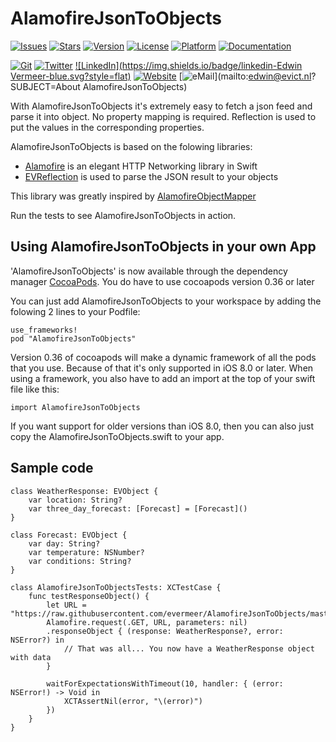 # AlamofireJsonToObjects

[![Issues](https://img.shields.io/github/issues-raw/evermeer/AlamofireJsonToObjects.svg?style=flat)](https://github.com/evermeer/AlamofireJsonToObjects/issues)
[![Stars](https://img.shields.io/github/stars/evermeer/AlamofireJsonToObjects.svg?style=flat)](https://github.com/evermeer/AlamofireJsonToObjects/stargazers)
[![Version](https://img.shields.io/cocoapods/v/AlamofireJsonToObjects.svg?style=flat)](http://cocoadocs.org/docsets/AlamofireJsonToObjects)
[![License](https://img.shields.io/cocoapods/l/AlamofireJsonToObjects.svg?style=flat)](http://cocoadocs.org/docsets/AlamofireJsonToObjects)
[![Platform](https://img.shields.io/cocoapods/p/AlamofireJsonToObjects.svg?style=flat)](http://cocoadocs.org/docsets/AlamofireJsonToObjects)
[![Documentation](https://img.shields.io/badge/documented-100%-brightgreen.svg?style=flat)](http://cocoadocs.org/docsets/AlamofireJsonToObjects)

[![Git](https://img.shields.io/badge/GitHub-evermeer-blue.svg?style=flat)](https://github.com/evermeer)
[![Twitter](https://img.shields.io/badge/twitter-@evermeer-blue.svg?style=flat)](http://twitter.com/evermeer)
[![LinkedIn](https://img.shields.io/badge/linkedin-Edwin Vermeer-blue.svg?style=flat)](http://nl.linkedin.com/in/evermeer/en)
[![Website](https://img.shields.io/badge/website-evict.nl-blue.svg?style=flat)](http://evict.nl)
[![eMail](https://img.shields.io/badge/email-edwin@evict.nl-blue.svg?style=flat)](mailto:edwin@evict.nl?SUBJECT=About AlamofireJsonToObjects)

With AlamofireJsonToObjects it's extremely easy to fetch a json feed and parse it into object. No property mapping is required. Reflection is used to put the values in the corresponding properties.

AlamofireJsonToObjects is based on the folowing libraries:
- [Alamofire](https://github.com/Alamofire/Alamofire) is an elegant HTTP Networking library in Swift
- [EVReflection](https://github.com/evermeer/EVReflection) is used to parse the JSON result to your objects

This library was greatly inspired by [AlamofireObjectMapper](https://github.com/tristanhimmelman/AlamofireObjectMapper)

Run the tests to see AlamofireJsonToObjects in action.

## Using AlamofireJsonToObjects in your own App 

'AlamofireJsonToObjects' is now available through the dependency manager [CocoaPods](http://cocoapods.org). 
You do have to use cocoapods version 0.36 or later

You can just add AlamofireJsonToObjects to your workspace by adding the folowing 2 lines to your Podfile:

```
use_frameworks!
pod "AlamofireJsonToObjects"
```

Version 0.36 of cocoapods will make a dynamic framework of all the pods that you use. Because of that it's only supported in iOS 8.0 or later. When using a framework, you also have to add an import at the top of your swift file like this:

```
import AlamofireJsonToObjects
```

If you want support for older versions than iOS 8.0, then you can also just copy the AlamofireJsonToObjects.swift  to your app. 


## Sample code

```
class WeatherResponse: EVObject {
    var location: String?
    var three_day_forecast: [Forecast] = [Forecast]()
}

class Forecast: EVObject {
    var day: String?
    var temperature: NSNumber?
    var conditions: String?
}

class AlamofireJsonToObjectsTests: XCTestCase {
    func testResponseObject() {
        let URL = "https://raw.githubusercontent.com/evermeer/AlamofireJsonToObjects/master/AlamofireJsonToObjectsTests/sample_json"
        Alamofire.request(.GET, URL, parameters: nil)
        .responseObject { (response: WeatherResponse?, error: NSError?) in
            // That was all... You now have a WeatherResponse object with data
        }

        waitForExpectationsWithTimeout(10, handler: { (error: NSError!) -> Void in
            XCTAssertNil(error, "\(error)")
        })
    }
}

```


